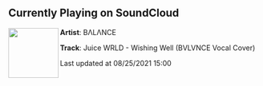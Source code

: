 ## Currently Playing on SoundCloud

[<img align="left" width="100" src="https://i1.sndcdn.com/artworks-DxwZzzzfdP528sKF-rgcVIw-t500x500.jpg">](https://soundcloud.com/bvlvncemusic/juice-wrld-wishing-well-bvlvnce-vocal-cover)

**Artist**: BΛLΛNCE 

**Track**: Juice WRLD - Wishing Well (BVLVNCE Vocal Cover)

Last updated at 08/25/2021 15:00
